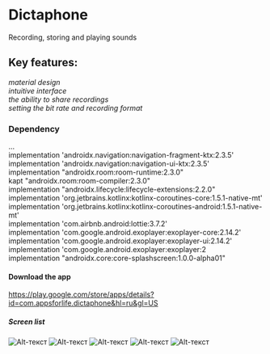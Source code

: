 # Dictaphone
Recording, storing and playing sounds
## Key features:
_material design_    
_intuitive interface_  
_the ability to share recordings_  
_setting the bit rate and recording format_    
### Dependency   
...  
    implementation 'androidx.navigation:navigation-fragment-ktx:2.3.5'  
    implementation 'androidx.navigation:navigation-ui-ktx:2.3.5'  
    implementation "androidx.room:room-runtime:2.3.0"  
    kapt "androidx.room:room-compiler:2.3.0"  
    implementation "androidx.lifecycle:lifecycle-extensions:2.2.0"  
    implementation 'org.jetbrains.kotlinx:kotlinx-coroutines-core:1.5.1-native-mt'  
    implementation 'org.jetbrains.kotlinx:kotlinx-coroutines-android:1.5.1-native-mt'  
    implementation 'com.airbnb.android:lottie:3.7.2'  
    implementation 'com.google.android.exoplayer:exoplayer-core:2.14.2'  
    implementation 'com.google.android.exoplayer:exoplayer-ui:2.14.2'  
    implementation 'com.google.android.exoplayer:exoplayer:2  
    implementation "androidx.core:core-splashscreen:1.0.0-alpha01"  
#### Download the app
https://play.google.com/store/apps/details?id=com.appsforlife.dictaphone&hl=ru&gl=US
##### Screen list
![Alt-текст](https://user-images.githubusercontent.com/62378496/127443897-27aa5713-7a06-4ffd-9e42-f6f0e96c405e.jpg)
![Alt-текст](https://user-images.githubusercontent.com/62378496/127445508-ae2e3f97-10ce-43fa-8600-c712c9d4ae95.jpg)
![Alt-текст](https://user-images.githubusercontent.com/62378496/127443904-223b381b-5abe-427f-8249-50a3492a5114.jpg)
![Alt-текст](https://user-images.githubusercontent.com/62378496/127443905-4f051296-95dd-433f-a981-da4ef4868341.jpg)
![Alt-текст](https://user-images.githubusercontent.com/62378496/127443908-62b9cc63-f0e1-4887-a683-0e8e427d4e9a.jpg)


